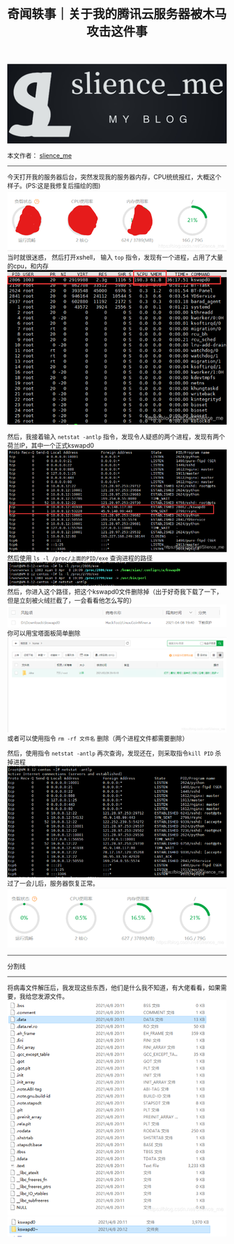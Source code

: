 ﻿---
layout: post
title: 奇闻轶事｜关于我的腾讯云服务器被木马攻击这件事
categories: [奇闻轶事]
description: 关于我的腾讯云服务器被木马攻击这件事 -＞kswapd0_CPU占用率高达100%_rsync
keywords: 奇闻轶事, 服务器, 木马
mermaid: false
sequence: false
flow: false
mathjax: false
mindmap: false
mindmap2: false
---

![img](https://raw.githubusercontent.com/slience-me/picGo/master/images/logo_slienceme3.jpeg)

本文作者： [slience_me](https://slienceme.cn/)

---

今天打开我的服务器后台，突然发现我的服务器内存，CPU统统报红，大概这个样子。(PS:这是我修复后描绘的图)
![Alt Text](/images/posts/20210408195315680.png)
当时就很迷惑，
然后打开xshell，
输入  `top` 指令，发现有一个进程，占用了大量的cpu，和内存
![Alt Text](/images/posts/20210408195618307.png)

然后，我接着输入  `netstat -antlp`  指令，发现令人疑惑的两个进程，发现有两个荷兰IP，其中一个正式kswapd0
![Alt Text](/images/posts/20210408195839708.png)
然后使用  `ls -l /proc/上面的PID/exe` 查询进程的路径
![Alt Text](/images/posts/20210408200203836.png)
然后，你进入这个路径，把这个kswapd0文件删除掉（出于好奇我下载了一下，但是立刻被火绒拦截了，一会看看他怎么写的）
![Alt Text](/images/posts/20210408200347547.png)
你可以用宝塔面板简单删除
![Alt Text](/images/posts/2021040820055324.png)
或者可以使用指令 `rm -rf 文件名` 删除（两个进程文件都需要删除）

然后，使用指令 `netstat -antlp` 再次查询，发现还在，则采取指令`kill PID` 杀掉进程
![Alt Text](/images/posts/20210408200743833.png)
过了一会儿后，服务器恢复正常。
![Alt Text](/images/posts/20210408201000474.png)


----
分割线

----
将病毒文件解压后，我发现这些东西，他们是什么我不知道，有大佬看看，如果需要，我给您发源文件。
![Alt Text](/images/posts/20210408201555517.png)
![Alt Text](/images/posts/20210408201606414.png)


